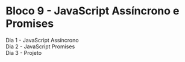 # Bloco 9 - JavaScript Assíncrono e Promises
Dia 1 - JavaScript Assíncrono  
Dia 2 - JavaScript Promises  
Dia 3 - Projeto  